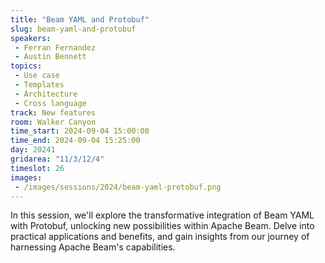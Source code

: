 ```yaml
---
title: "Beam YAML and Protobuf"
slug: beam-yaml-and-protobuf
speakers:
 - Ferran Fernandez
 - Austin Bennett
topics:
 - Use case
 - Templates
 - Architecture
 - Cross language
track: New features
room: Walker Canyon
time_start: 2024-09-04 15:00:00
time_end: 2024-09-04 15:25:00
day: 20241
gridarea: "11/3/12/4"
timeslot: 26
images:
 - /images/sessions/2024/beam-yaml-protobuf.png 
---
```


In this session, we'll explore the transformative integration of Beam YAML with Protobuf, unlocking new possibilities within Apache Beam. Delve into practical applications and benefits, and gain insights from our journey of harnessing Apache Beam's capabilities.